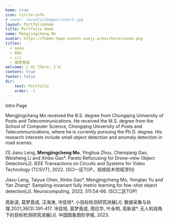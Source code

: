 ```yaml
---
home: true
icon: circle-info
# cover: /assets/images/cover3.jpg
layout: PortfolioHome
title: Portfolio Home
name: Mengjingcheng Mo
avatar: https://theme-hope-assets.vuejs.press/hero/conan.png
titles:
  - aaaa
  - bbb
  - ccc
  - 莫梦竟成
welcome: 👋 Hi There, I'm
content: true
footer: false
dir:
    text: Portfolio
    order: -1
---
```


Intro Page

Mengjingcheng Mo received the B.S. degree from Chongqing University of Posts and Telecommunications. He received the M.S. degree from the School of Computer Science, Chongqing University of Posts and Telecommunications, where he is currently pursuing the Ph.D. degree. His research interests include small object detection and anomaly detection in road scenes.

[1] Jiaxu Leng, **Mengjingcheng Mo**, Yinghua Zhou, Chenqiang Gao, Weisheng Li and Xinbo Gao*. Pareto Refocusing for Drone-view Object Detection[J].  IEEE Transactions on Circuits and Systems for Video Technology (TCSVT), 2022. (SCI一区TOP，视频技术领域顶刊)

Jiaxu Leng, Taiyue Chen, Xinbo Gao*, Mengjingcheng Mo, Yongtao Yu and Yan Zhang*. Sampling-invariant fully metric learning for few-shot object detection[J]. Neurocomputing, 2022, 511:54-66. (SCI二区TOP)

高新波, 莫梦竟成, 汪海涛, 冷佳旭*. 小目标检测研究进展[J]. 数据采集与处理,2021,36(3):391-417.
冷佳旭, 莫梦竟成, 周应华, 叶永明, 高新波*. 无人机视角下的目标检测研究进展[J]. 中国图象图形学报, 2023.
